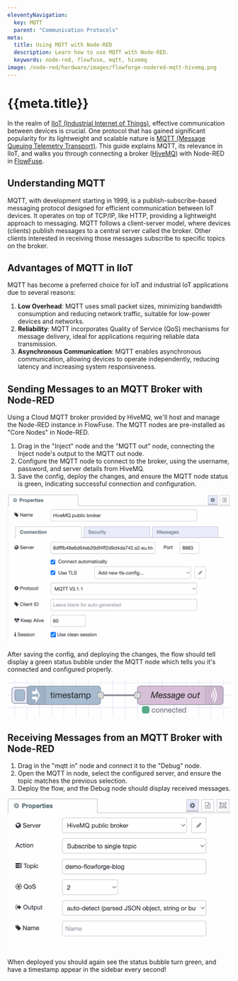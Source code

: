 ```yaml
---
eleventyNavigation:
  key: MQTT
  parent: "Communication Protocols"
meta:
  title: Using MQTT with Node-RED
  description: Learn how to use MQTT with Node-RED.
  keywords: node-red, flowfuse, mqtt, hivemq
image: /node-red/hardware/images/flowforge-nodered-mqtt-hivemq.png
---
```


# {{meta.title}}

In the realm of [IIoT (Industrial Internet of Things)](/docs/glossary/iiot), effective communication between devices is crucial. One protocol that has gained significant popularity for its lightweight and scalable nature is [MQTT (Message Queuing Telemetry Transport)](https://en.wikipedia.org/wiki/MQTT). This guide explains MQTT, its relevance in IIoT, and walks you through connecting a broker ([HiveMQ](https://www.hivemq.com/mqtt-cloud-broker/)) with Node-RED in [FlowFuse](/docs/user/flowfuse/).

## Understanding MQTT

MQTT, with development starting in 1999, is a publish-subscribe-based messaging protocol designed for efficient communication between IoT devices. It operates on top of TCP/IP, like HTTP, providing a lightweight approach to messaging. MQTT follows a client-server model, where devices (clients) publish messages to a central server called the broker. Other clients interested in receiving those messages subscribe to specific topics on the broker.

## Advantages of MQTT in IIoT

MQTT has become a preferred choice for IoT and industrial IoT applications due to several reasons:
1. **Low Overhead**: MQTT uses small packet sizes, minimizing bandwidth consumption and reducing network traffic, suitable for low-power devices and networks.
2. **Reliability**: MQTT incorporates Quality of Service (QoS) mechanisms for message delivery, ideal for applications requiring reliable data transmission.
3. **Asynchronous Communication**: MQTT enables asynchronous communication, allowing devices to operate independently, reducing latency and increasing system responsiveness.

## Sending Messages to an MQTT Broker with Node-RED

Using a Cloud MQTT broker provided by HiveMQ, we'll host and manage the Node-RED instance in FlowFuse. The MQTT nodes are pre-installed as "Core Nodes" in Node-RED.

1. Drag in the "Inject" node and the "MQTT out" node, connecting the Inject node's output to the MQTT out node.
2. Configure the MQTT node to connect to the broker, using the username, password, and server details from HiveMQ.
3. Save the config, deploy the changes, and ensure the MQTT node status is green, indicating successful connection and configuration.

![Configure the MQTT broker in Node-RED](./images/node-red-config-mqtt-server.png "Configuring a MQTT broker in Node-RED")

After saving the config, and deploying the changes, the flow should tell display a green
status bubble under the MQTT node which tells you it's connected and configured properly.

![Connected MQTT node in Node-RED"](./images/connected-mqtt-node.png "Connected MQTT node in Node-RED")

## Receiving Messages from an MQTT Broker with Node-RED

1. Drag in the "mqtt in" node and connect it to the "Debug" node.
2. Open the MQTT in node, select the configured server, and ensure the topic matches the previous selection.
3. Deploy the flow, and the Debug node should display received messages.

![Receiving MQTT messages in Node-RED](./images/mqtt-in-config-node-red.png "Receiving MQTT messages in Node-RED")

When deployed you should again see the status bubble turn green, and have a
timestamp appear in the sidebar every second!
